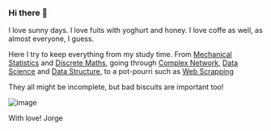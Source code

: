 ### Hi there 👋

I love sunny days. I love fuits with yoghurt and honey. I love coffe as well, as almost everyone, I guess.

Here I try to keep everything from my study time. From [Mechanical Statistics](https://github.com/jorgesalhani/MechanicalStatistics) and [Discrete Maths](https://github.com/jorgesalhani/DiscreteMaths1/), going through [Complex Network](https://github.com/jorgesalhani/ComplexNetworkDynamics), [Data Science](https://github.com/jorgesalhani/IntroDataScience) and [Data Structure](https://github.com/jorgesalhani/AlgorithmsDataStructure1), to a pot-pourri such as [Web Scrapping](https://github.com/jorgesalhani/ScrapingAndGoogleApi)

They all might be incomplete, but bad biscuits are important too!

![image](https://user-images.githubusercontent.com/49768010/213930757-8d3348f2-2d39-4962-9ed8-d508a2e27380.png)
 
With love!
Jorge

<!--
**jorgesalhani/jorgesalhani** is a ✨ _special_ ✨ repository because its `README.md` (this file) appears on your GitHub profile.

Here are some ideas to get you started:

- 🔭 I’m currently working on ...
- 🌱 I’m currently learning ...
- 👯 I’m looking to collaborate on ...
- 🤔 I’m looking for help with ...
- 💬 Ask me about ...
- 📫 How to reach me: ...
- 😄 Pronouns: ...
- ⚡ Fun fact: ...
-->
